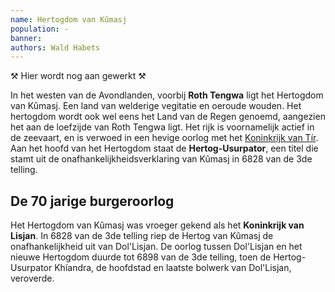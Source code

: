 ```yaml
---
name: Hertogdom van Kûmasj
population: -
banner: 
authors: Wald Habets
---
```


⚒ Hier wordt nog aan gewerkt ⚒

In het westen van de Avondlanden, voorbij **Roth Tengwa** ligt het Hertogdom van Kûmasj. Een land van welderige vegitatie en oeroude wouden. Het hertogdom wordt ook wel eens het Land van de Regen genoemd, aangezien het aan de loefzijde van Roth Tengwa ligt. Het rijk is voornamelijk actief in de zeevaart, en is verwoed in een hevige oorlog met het [Koninkrijk van Tír](/wiki/geopolitics/koninkrijk-van-tir). Aan het hoofd van het Hertogdom staat de **Hertog-Usurpator**, een titel die stamt uit de onafhankelijkheidsverklaring van Kûmasj in 6828 van de 3de telling.

## De 70 jarige burgeroorlog

Het Hertogdom van Kûmasj was vroeger gekend als het **Koninkrijk van Lisjan**. In 6828 van de 3de telling riep de Hertog van Kûmasj de onafhankelijkheid uit van Dol'Lisjan. De oorlog tussen Dol'Lisjan en het nieuwe Hertogdom duurde tot 6898 van de 3de telling, toen de Hertog-Usurpator Khíandra, de hoofdstad en laatste bolwerk van Dol'Lisjan, veroverde.